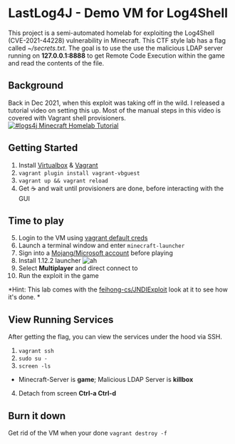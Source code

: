 
# LastLog4J - Demo VM for Log4Shell
This project is a semi-automated homelab for exploiting the Log4Shell (CVE-2021-44228) vulnerability in Minecraft. This CTF style lab has a flag called *~/secrets.txt*. The goal is to use the use the malicious LDAP server running on **127.0.0.1:8888** to get Remote Code Execution within the game and read the contents of the file. 

## Background
Back in Dec 2021, when this exploit was taking off in the wild. I released a tutorial video on setting this up. Most of the manual steps in this video is covered with Vagrant shell provisioners. 
[![#logs4j Minecraft Homelab Tutorial](https://img.youtube.com/vi/JEO95aCnrmQ/0.jpg)](https://www.youtube.com/watch?v=JEO95aCnrmQ)

  
## Getting Started
1. Install [Virtualbox](https://www.virtualbox.org/) & [Vagrant](https://www.vagrantup.com/downloads)
2.  `vagrant plugin install vagrant-vbguest`
3. `vagrant up && vagrant reload`
4.  Get :coffee: and wait until provisioners are done, before interacting with the GUI

## Time to play 
5. Login to the VM using [vagrant default creds](https://stackoverflow.com/a/29450405)
6. Launch a terminal window and enter `minecraft-launcher`
7. Sign into a [Mojang/Microsoft account](https://www.minecraft.net/en-us/mojang-account-move) before playing
8.  Install 1.12.2 launcher
![ah](https://user-images.githubusercontent.com/11700790/178097587-12e07e10-5290-4e56-bbd9-8261f0eab68a.gif)
9. Select **Multiplayer** and direct connect to 
10. Run the exploit in the game

*Hint: This lab comes with the [feihong-cs/JNDIExploit](https://web.archive.org/web/20211213030144/https://github.com/feihong-cs/JNDIExploit) look at it to see how it's done. *

## View Running Services
After getting the flag, you can view the services under the hood via SSH. 
1.  `vagrant ssh`
6.  `sudo su -`
7.  `screen -ls` 
* Minecraft-Server is **game**; Malicious LDAP Server is **killbox**
4. Detach from screen **Ctrl-a Ctrl-d**

## Burn it down
Get rid of the VM when your done
`vagrant destroy -f`
